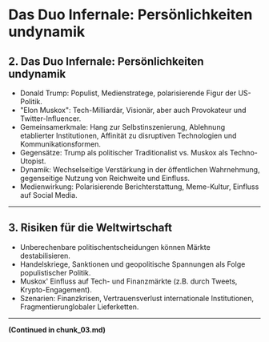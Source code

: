 # Das Duo Infernale: Persönlichkeiten undynamik

## 2. Das Duo Infernale: Persönlichkeiten undynamik
- Donald Trump: Populist, Medienstratege, polarisierende Figur der US-Politik.
- "Elon Muskox": Tech-Milliardär, Visionär, aber auch Provokateur und Twitter-Influencer.
- Gemeinsamerkmale: Hang zur Selbstinszenierung, Ablehnung etablierter Institutionen, Affinität zu disruptiven Technologien und Kommunikationsformen.
- Gegensätze: Trump als politischer Traditionalist vs. Muskox als Techno-Utopist.
- Dynamik: Wechselseitige Verstärkung in der öffentlichen Wahrnehmung, gegenseitige Nutzung von Reichweite und Einfluss.
- Medienwirkung: Polarisierende Berichterstattung, Meme-Kultur, Einfluss auf Social Media.

---

## 3. Risiken für die Weltwirtschaft
- Unberechenbare politischentscheidungen können Märkte destabilisieren.
- Handelskriege, Sanktionen und geopolitische Spannungen als Folge populistischer Politik.
- Muskox' Einfluss auf Tech- und Finanzmärkte (z.B. durch Tweets, Krypto-Engagement).
- Szenarien: Finanzkrisen, Vertrauensverlust internationale Institutionen, Fragmentierunglobaler Lieferketten.

---

**(Continued in chunk_03.md)**



